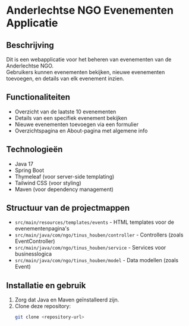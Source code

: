 # Anderlechtse NGO Evenementen Applicatie

## Beschrijving
Dit is een webapplicatie voor het beheren van evenementen van de Anderlechtse NGO.  
Gebruikers kunnen evenementen bekijken, nieuwe evenementen toevoegen, en details van elk evenement inzien.

## Functionaliteiten
- Overzicht van de laatste 10 evenementen
- Details van een specifiek evenement bekijken
- Nieuwe evenementen toevoegen via een formulier
- Overzichtspagina en About-pagina met algemene info

## Technologieën
- Java 17
- Spring Boot
- Thymeleaf (voor server-side templating)
- Tailwind CSS (voor styling)
- Maven (voor dependency management)

## Structuur van de projectmappen
- `src/main/resources/templates/events` - HTML templates voor de evenementenpagina's
- `src/main/java/com/ngo/tinus_houben/controller` - Controllers (zoals EventController)
- `src/main/java/com/ngo/tinus_houben/service` - Services voor businesslogica
- `src/main/java/com/ngo/tinus_houben/model` - Data modellen (zoals Event)

## Installatie en gebruik
1. Zorg dat Java en Maven geïnstalleerd zijn.
2. Clone deze repository:
   ```bash
   git clone <repository-url>
